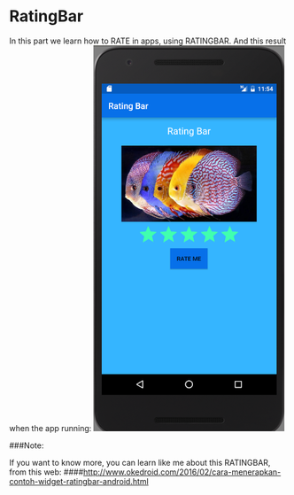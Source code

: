 # RatingBar
In this part we learn how to RATE in apps, using RATINGBAR. And this result when the app running:
![alt tag](https://github.com/Wan20/MyApps/blob/master/Screenshot%20RatingBar.png)

###Note:

If you want to know more, you can learn like me about this RATINGBAR, from this web: 
####http://www.okedroid.com/2016/02/cara-menerapkan-contoh-widget-ratingbar-android.html
